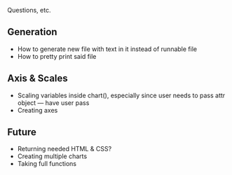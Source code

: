 Questions, etc.


Generation
-------------
* How to generate new file with text in it instead of runnable file
* How to pretty print said file



Axis & Scales
---------------
* Scaling variables inside chart(), especially since user needs to pass attr object — have user pass 
* Creating axes



Future
---------
* Returning needed HTML & CSS?
* Creating multiple charts
* Taking full functions